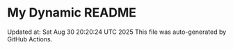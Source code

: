 # My Dynamic README
Updated at: Sat Aug 30 20:20:24 UTC 2025
This file was auto-generated by GitHub Actions.
